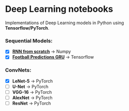 # Deep Learning notebooks
Implementations of Deep Learning models in Python using __Tensorflow/PyTorch__. 

### Sequential Models:
- [x] [__RNN from scratch__](https://medium.com/nerd-for-tech/recurrent-neural-networks-3a0adb1d4515) -> Numpy
- [x] [__Football Predictions GRU__](https://medium.com/nerd-for-tech/premier-league-predictions-using-artificial-intelligence-7421dddc8778) -> Tensorflow
### ConvNets:
- [x] __LeNet-5__ -> PyTorch
- [ ] __U-Net__ -> PyTorch
- [ ] __VGG-16__ -> PyTorch
- [ ] __AlexNet__ -> PyTorch
- [ ] __ResNet__ -> PyTorch
